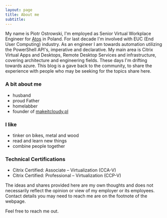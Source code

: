 ```yaml
---
layout: page
title: About me
subtitle:
---
```


My name is Piotr Ostrowski, I'm employed as Senior Virtual Workplace Engineer for [Atos](https://atos.net/en/) in Poland. For last decade I'm involved with EUC (End User Computing) industry. As an engineer I am towards automation utilizing the PowerShell API's, imperative and declarative. My main area is Citrix Virtual Apps and Desktops, Remote Desktop Services and infrastructure, covering architecture and engineering fields. These days I'm drifting towards azure. This blog is a gave back to the community, to share the experience with people who may be seeking for the topics share here.

### A bit about me
- husband
- proud Father
- homelabber
- founder of [makeitcloudy.pl](https://makeitcloudy.pl/#)

### I like
- tinker on bikes, metal and wood
- read and learn new things
- combine people together

### Technical Certifications
* Citrix Certified: Associate – Virtualization (CCA-V)
* Citrix Certified: Professional – Virtualization (CCP-V)

The ideas and shares provided here are my own thoughts and does not necessarily reflect the opinion or view of my employer or its employees.
Contact details you may need to reach me are on the footnote of the webpage.

Feel free to reach me out.
